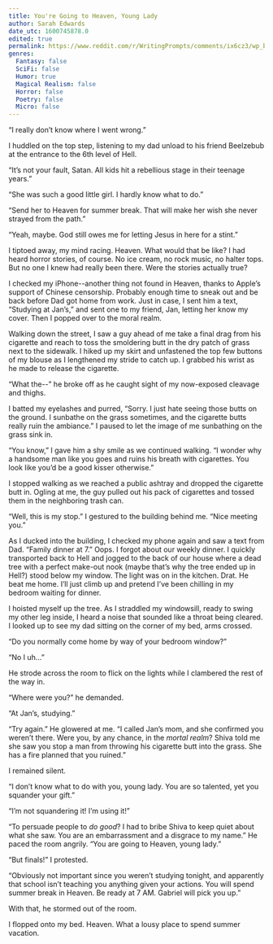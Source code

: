 ```yaml
---
title: You're Going to Heaven, Young Lady
author: Sarah Edwards
date_utc: 1600745878.0
edited: true
permalink: https://www.reddit.com/r/WritingPrompts/comments/ix6cz3/wp_being_the_devils_offspring_means_that_youre/
genres:
  Fantasy: false
  SciFi: false
  Humor: true
  Magical Realism: false
  Horror: false
  Poetry: false
  Micro: false
---
```

“I really don’t know where I went wrong.”

I huddled on the top step, listening to my dad unload to his friend Beelzebub at the entrance to the 6th level of Hell.

“It’s not your fault, Satan. All kids hit a rebellious stage in their teenage years.”

“She was such a good little girl. I hardly know what to do.”

“Send her to Heaven for summer break. That will make her wish she never strayed from the path.”

“Yeah, maybe. God still owes me for letting Jesus in here for a stint.”

I tiptoed away, my mind racing. Heaven. What would that be like? I had heard horror stories, of course. No ice cream, no rock music, no halter tops. But no one I knew had really been there. Were the stories actually true?

I checked my iPhone--another thing not found in Heaven, thanks to Apple’s support of Chinese censorship. Probably enough time to sneak out and be back before Dad got home from work. Just in case, I sent him a text, “Studying at Jan’s,” and sent one to my friend, Jan, letting her know my cover. Then I popped over to the moral realm.

Walking down the street, I saw a guy ahead of me take a final drag from his cigarette and reach to toss the smoldering butt in the dry patch of grass next to the sidewalk. I hiked up my skirt and unfastened the top few buttons of my blouse as I lengthened my stride to catch up. I grabbed his wrist as he made to release the cigarette.

“What the--” he broke off as he caught sight of my now-exposed cleavage and thighs.

I batted my eyelashes and purred, “Sorry. I just hate seeing those butts on the ground. I sunbathe on the grass sometimes, and the cigarette butts really ruin the ambiance.” I paused to let the image of me sunbathing on the grass sink in.

“You know,” I gave him a shy smile as we continued walking. “I wonder why a handsome man like you goes and ruins his breath with cigarettes. You look like you’d be a good kisser otherwise.”

I stopped walking as we reached a public ashtray and dropped the cigarette butt in. Ogling at me, the guy pulled out his pack of cigarettes and tossed them in the neighboring trash can.

“Well, this is my stop.” I gestured to the building behind me. “Nice meeting you.”

As I ducked into the building, I checked my phone again and saw a text from Dad. “Family dinner at 7.” Oops. I forgot about our weekly dinner. I quickly transported back to Hell and jogged to the back of our house where a dead tree with a perfect make-out nook (maybe that’s why the tree ended up in Hell?) stood below my window. The light was on in the kitchen. Drat. He beat me home. I’ll just climb up and pretend I’ve been chilling in my bedroom waiting for dinner.

I hoisted myself up the tree. As I straddled my windowsill, ready to swing my other leg inside, I heard a noise that sounded like a throat being cleared. I looked up to see my dad sitting on the corner of my bed, arms crossed.

“Do you normally come home by way of your bedroom window?”

“No I uh…”

He strode across the room to flick on the lights while I clambered the rest of the way in.

“Where were you?” he demanded.

“At Jan’s, studying.”

“Try again.” He glowered at me. “I called Jan’s mom, and she confirmed you weren’t there. Were you, by any chance, in the *mortal realm*? Shiva told me she saw you stop a man from throwing his cigarette butt into the grass. She has a fire planned that you ruined.”

I remained silent.

“I don’t know what to do with you, young lady. You are so talented, yet you squander your gift.”

“I’m not squandering it! I’m using it!”

“To persuade people to *do good*? I had to bribe Shiva to keep quiet about what she saw. You are an embarrassment and a disgrace to my name.” He paced the room angrily. “You are going to Heaven, young lady.”

“But finals!” I protested.

“Obviously not important since you weren’t studying tonight, and apparently that school isn’t teaching you anything given your actions. You will spend summer break in Heaven. Be ready at 7 AM. Gabriel will pick you up.”

With that, he stormed out of the room.

I flopped onto my bed. Heaven. What a lousy place to spend summer vacation.
